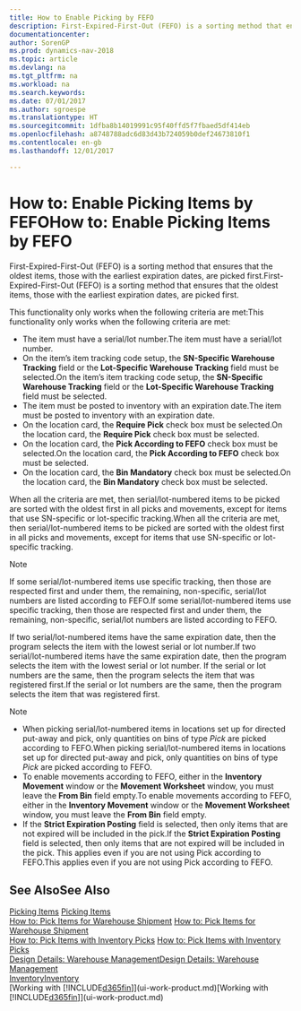 ```yaml
---
title: How to Enable Picking by FEFO
description: First-Expired-First-Out (FEFO) is a sorting method that ensures that the oldest items, those with the earliest expiration dates, are picked first.
documentationcenter: 
author: SorenGP
ms.prod: dynamics-nav-2018
ms.topic: article
ms.devlang: na
ms.tgt_pltfrm: na
ms.workload: na
ms.search.keywords: 
ms.date: 07/01/2017
ms.author: sgroespe
ms.translationtype: HT
ms.sourcegitcommit: 1dfba8b14019991c95f40ffd5f7fbaed5df414eb
ms.openlocfilehash: a8748788adc6d83d43b724059b0def24673810f1
ms.contentlocale: en-gb
ms.lasthandoff: 12/01/2017

---
```

# <a name="how-to-enable-picking-items-by-fefo"></a><span data-ttu-id="3a2ea-103">How to: Enable Picking Items by FEFO</span><span class="sxs-lookup"><span data-stu-id="3a2ea-103">How to: Enable Picking Items by FEFO</span></span>
<span data-ttu-id="3a2ea-104">First-Expired-First-Out (FEFO) is a sorting method that ensures that the oldest items, those with the earliest expiration dates, are picked first.</span><span class="sxs-lookup"><span data-stu-id="3a2ea-104">First-Expired-First-Out (FEFO) is a sorting method that ensures that the oldest items, those with the earliest expiration dates, are picked first.</span></span>  

 <span data-ttu-id="3a2ea-105">This functionality only works when the following criteria are met:</span><span class="sxs-lookup"><span data-stu-id="3a2ea-105">This functionality only works when the following criteria are met:</span></span>  

-   <span data-ttu-id="3a2ea-106">The item must have a serial/lot number.</span><span class="sxs-lookup"><span data-stu-id="3a2ea-106">The item must have a serial/lot number.</span></span>  
-   <span data-ttu-id="3a2ea-107">On the item’s item tracking code setup, the **SN-Specific Warehouse Tracking** field or the **Lot-Specific Warehouse Tracking** field must be selected.</span><span class="sxs-lookup"><span data-stu-id="3a2ea-107">On the item’s item tracking code setup, the **SN-Specific Warehouse Tracking** field or the **Lot-Specific Warehouse Tracking** field must be selected.</span></span>  
-   <span data-ttu-id="3a2ea-108">The item must be posted to inventory with an expiration date.</span><span class="sxs-lookup"><span data-stu-id="3a2ea-108">The item must be posted to inventory with an expiration date.</span></span>  
-   <span data-ttu-id="3a2ea-109">On the location card, the **Require Pick** check box must be selected.</span><span class="sxs-lookup"><span data-stu-id="3a2ea-109">On the location card, the **Require Pick** check box must be selected.</span></span>  
-   <span data-ttu-id="3a2ea-110">On the location card, the **Pick According to FEFO** check box must be selected.</span><span class="sxs-lookup"><span data-stu-id="3a2ea-110">On the location card, the **Pick According to FEFO** check box must be selected.</span></span>  
-   <span data-ttu-id="3a2ea-111">On the location card, the **Bin Mandatory** check box must be selected.</span><span class="sxs-lookup"><span data-stu-id="3a2ea-111">On the location card, the **Bin Mandatory** check box must be selected.</span></span>  

 <span data-ttu-id="3a2ea-112">When all the criteria are met, then serial/lot-numbered items to be picked are sorted with the oldest first in all picks and movements, except for items that use SN-specific or lot-specific tracking.</span><span class="sxs-lookup"><span data-stu-id="3a2ea-112">When all the criteria are met, then serial/lot-numbered items to be picked are sorted with the oldest first in all picks and movements, except for items that use SN-specific or lot-specific tracking.</span></span>  

> [!NOTE]  
>  <span data-ttu-id="3a2ea-113">If some serial/lot-numbered items use specific tracking, then those are respected first and under them, the remaining, non-specific, serial/lot numbers are listed according to FEFO.</span><span class="sxs-lookup"><span data-stu-id="3a2ea-113">If some serial/lot-numbered items use specific tracking, then those are respected first and under them, the remaining, non-specific, serial/lot numbers are listed according to FEFO.</span></span>  

 <span data-ttu-id="3a2ea-114">If two serial/lot-numbered items have the same expiration date, then the program selects the item with the lowest serial or lot number.</span><span class="sxs-lookup"><span data-stu-id="3a2ea-114">If two serial/lot-numbered items have the same expiration date, then the program selects the item with the lowest serial or lot number.</span></span> <span data-ttu-id="3a2ea-115">If the serial or lot numbers are the same, then the program selects the item that was registered first.</span><span class="sxs-lookup"><span data-stu-id="3a2ea-115">If the serial or lot numbers are the same, then the program selects the item that was registered first.</span></span>  

> [!NOTE]  
>  -   <span data-ttu-id="3a2ea-116">When picking serial/lot-numbered items in locations set up for directed put-away and pick, only quantities on bins of type *Pick* are picked according to FEFO.</span><span class="sxs-lookup"><span data-stu-id="3a2ea-116">When picking serial/lot-numbered items in locations set up for directed put-away and pick, only quantities on bins of type *Pick* are picked according to FEFO.</span></span>  
> -   <span data-ttu-id="3a2ea-117">To enable movements according to FEFO, either in the **Inventory Movement** window or the **Movement Worksheet** window, you must leave the **From Bin** field empty.</span><span class="sxs-lookup"><span data-stu-id="3a2ea-117">To enable movements according to FEFO, either in the **Inventory Movement** window or the **Movement Worksheet** window, you must leave the **From Bin** field empty.</span></span>  
> -   <span data-ttu-id="3a2ea-118">If the **Strict Expiration Posting** field is selected, then only items that are not expired will be included in the pick.</span><span class="sxs-lookup"><span data-stu-id="3a2ea-118">If the **Strict Expiration Posting** field is selected, then only items that are not expired will be included in the pick.</span></span> <span data-ttu-id="3a2ea-119">This applies even if you are not using Pick according to FEFO.</span><span class="sxs-lookup"><span data-stu-id="3a2ea-119">This applies even if you are not using Pick according to FEFO.</span></span>  

## <a name="see-also"></a><span data-ttu-id="3a2ea-120">See Also</span><span class="sxs-lookup"><span data-stu-id="3a2ea-120">See Also</span></span>  
<span data-ttu-id="3a2ea-121">[Picking Items](warehouse-pick-items.md) </span><span class="sxs-lookup"><span data-stu-id="3a2ea-121">[Picking Items](warehouse-pick-items.md) </span></span>  
<span data-ttu-id="3a2ea-122">[How to: Pick Items for Warehouse Shipment](warehouse-how-to-pick-items-for-warehouse-shipment.md) </span><span class="sxs-lookup"><span data-stu-id="3a2ea-122">[How to: Pick Items for Warehouse Shipment](warehouse-how-to-pick-items-for-warehouse-shipment.md) </span></span>  
<span data-ttu-id="3a2ea-123">[How to: Pick Items with Inventory Picks](warehouse-how-to-pick-items-with-inventory-picks.md) </span><span class="sxs-lookup"><span data-stu-id="3a2ea-123">[How to: Pick Items with Inventory Picks](warehouse-how-to-pick-items-with-inventory-picks.md) </span></span>  
[<span data-ttu-id="3a2ea-124">Design Details: Warehouse Management</span><span class="sxs-lookup"><span data-stu-id="3a2ea-124">Design Details: Warehouse Management</span></span>](design-details-warehouse-management.md)  
[<span data-ttu-id="3a2ea-125">Inventory</span><span class="sxs-lookup"><span data-stu-id="3a2ea-125">Inventory</span></span>](inventory-manage-inventory.md)  
<span data-ttu-id="3a2ea-126">[Working with [!INCLUDE[d365fin](includes/d365fin_md.md)]](ui-work-product.md)</span><span class="sxs-lookup"><span data-stu-id="3a2ea-126">[Working with [!INCLUDE[d365fin](includes/d365fin_md.md)]](ui-work-product.md)</span></span>

